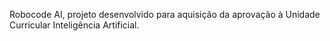 Robocode AI, projeto desenvolvido para aquisição da aprovação à Unidade Curricular Inteligência Artificial.
